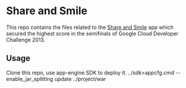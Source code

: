 Share and Smile
================

This repo contains the files related to the [Share and Smile](http://gcdc2013-shareandsmile.appspot.com) app which secured the highest score in the semifinals of Google Cloud Developer Challenge 2013.

Usage
-----

Clone this repo, use app-engine SDK to deploy it.
../sdk>appcfg.cmd --enable_jar_splitting update ../project/war